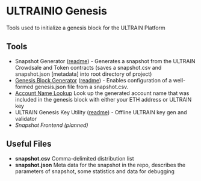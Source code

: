 # ULTRAINIO Genesis

Tools used to initialize a genesis block for the ULTRAIN Platform

## Tools

- Snapshot Generator ([readme](https://github.com/ULTRAINIO/genesis/tree/master/tools/snapshot)) - Generates a snapshot from the ULTRAIN Crowdsale and Token contracts (saves a snapshot.csv and snapshot.json [metadata] into root directory of project)
- [Genesis Block Generator](https://ultrainio.github.io/genesis/) ([readme](https://github.com/ULTRAINIO/genesis/tree/master/tools/genesis)) - Enables configuration of a well-formed genesis.json file from a snapshot.csv. 
- [Account Name Lookup](https://ultrainio.github.io/genesis/tools/account-name/index.html) Look up the generated account name that was included in the genesis block with either your ETH address or ULTRAIN key
- ULTRAIN Genesis Key Utility ([readme](https://github.com/ULTRAINIO/genesis/tree/master/tools/keys)) - Offline ULTRAIN key gen and validator
- _Snapshot Frontend (planned)_

## Useful Files
- **snapshot.csv** Comma-delimited distribution list
- **snapshot.json** Meta data for the snapshot in the repo, describes the parameters of snapshot, some statistics and data for debugging
